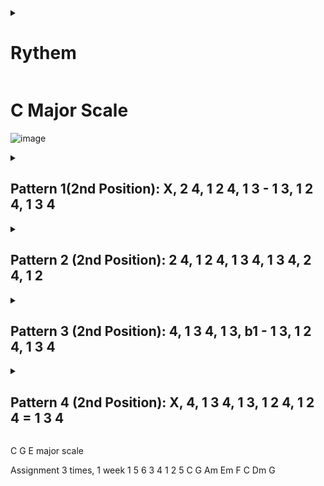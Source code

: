 <details><summary><h1>Rythem</h1></summary>
![image](https://github.com/Simon-Xu-Lan/Guitar/assets/60492659/db164a81-ccdd-4cc9-9e0c-9a8b7807d354)

![image](https://github.com/Simon-Xu-Lan/Guitar/assets/60492659/43d01a91-c474-4a10-a086-cffaa9517dd2)

![image](https://github.com/Simon-Xu-Lan/Guitar/assets/60492659/08b73440-d227-4372-9fe3-c0616c0083cb)

# Strumming Pattern
![image](https://github.com/Simon-Xu-Lan/Guitar/assets/60492659/8dff6a96-a02f-4c14-83df-8e3ea6b93dc5)

![image](https://github.com/Simon-Xu-Lan/Guitar/assets/60492659/7dc28172-16e1-4558-8b4d-b2ff66861163)

- 结婚进行曲

![image](https://github.com/Simon-Xu-Lan/Guitar/assets/60492659/cfd26a54-7d4e-4be5-964a-ffa5beb52595)

- 4种吉他很重要的刷法，一定要会, 9 分钟，30 秒
https://www.youtube.com/watch?v=U_uLDd4Kt1U

- 1/4拍分解出来的rhythm

1. ---
2. 前面3个
3. 前面2个和最后一个
4. ---

![image](https://github.com/Simon-Xu-Lan/Guitar/assets/60492659/6f4cb90d-60c8-4383-bf40-b00079a9ca5e)

![image](https://github.com/Simon-Xu-Lan/Guitar/assets/60492659/376bb13e-249b-4c92-b85e-819b66fa3c6e)

![image](https://github.com/Simon-Xu-Lan/Guitar/assets/60492659/43eb6a95-e1d4-42c4-9aa2-6ea381e7c7c2)

- 重音在第二，4拍

</details>

# C Major Scale
![image](https://github.com/Simon-Xu-Lan/Guitar/assets/60492659/26de7ab8-82e8-4649-b8d8-8e913ea43a39)

<details><summary><h2>Pattern 1(2nd Position):  X, 2 4, 1 2 4, 1 3 - 1 3, 1 2 4, 1 3 4</h2></summary>
- X: 不弹
- "-" ： 向下滑 1 品， 后面就不回去了

#### 为什么弹音阶
1. 训练手指
2. 了解指板
3. 制造音乐
#### 往上滑2品 就是 D Major Scale, .... F Major Scale
#### 大拇指和中指在一个位置, 大拇指跟着种植一起滑， 
#### 往上滑时， 把手指3放掉，用手指1往上滑

</details>

<details><summary><h2>Pattern 2 (2nd Position):  2 4, 1 2 4, 1 3 4, 1 3 4, 2 4, 1 2 </h2></summary>
  
- 2nd position: G Major

  - G A B C D E F#

- 7th Position: C Major
</details>

<details><summary><h2>Pattern 3 (2nd Position):  4, 1 3 4, 1 3, b1 - 1 3, 1 2 4, 1 3 4 </h2></summary>

- question： what is b1- 1 3
- b1: 向上滑一品
- 2nd position: A Major
  - A B C# D E F# G# A
  
- 5th position: C Major
  
</details>

<details><summary><h2>Pattern 4 (2nd Position):  X, 4, 1 3 4, 1 3, 1 2 4, 1 2 4 = 1 3 4 </h2></summary>
  
- =: 向下滑 2 品， 后面就不回去了
- 2nd position: D Major
  - D E F# G A B C# 
- First position: C Major

</details>


C G E major scale

Assignment
3 times, 1 week
1 5 6  3  4 1 2  5
C G Am Em F C Dm G





